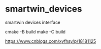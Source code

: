 # smartwin_devices
smartwin devices interface

cmake -B build
make -C build


<!-- C语言调用C++的共享库so -->
https://www.cnblogs.com/xyfhsy/p/18181125

